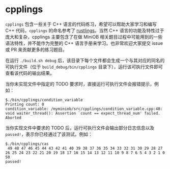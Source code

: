 
# cpplings

`cpplings` 包含一些关于 C++ 语言的代码练习，希望可以帮助大家学习和编写 C++ 代码，`cpplings` 的命名参考了 [rustlings](https://github.com/rust-lang/rustlings)。当然 C++ 语言的功能及特性过于庞大和复杂，cpplings 主要包含了在做 MiniOB 相关题目过程中可能用到的一些语法特性，并不能作为完整的 C++ 语言手册来学习。也非常欢迎大家提交 issue 或 PR 来贡献更多的练习题目。

在运行 `./build.sh debug` 后，该目录下每个文件都会生成一个与其对应的同名的可执行文件（位于 `build_debug/bin/cpplings` 目录下），运行该可执行文件即可查看该代码的输出结果。

当你未实现文件中指定的 TODO 要求时，直接运行可执行文件会报错提示，例如：
```
$./bin/cpplings/condition_variable 
Printing count: 0
condition_variable: /myminiob/src/cpplings/condition_variable.cpp:48: void waiter_thread(): Assertion `count == expect_thread_num' failed.
Aborted
```

当你实现文件中要求的 TODO 后，运行可执行文件会输出部分日志信息以及 `passed!`，表示你已经通过了该测试。例如：
```
$./bin/cpplings/cas 
 49 48 47 46 45 44 43 42 41 40 39 38 37 36 35 34 33 32 31 30 29 28 27 26 25 24 23 22 21 20 19 18 17 16 15 14 13 12 11 10 9 8 7 6 5 4 3 2 1 0
50
passed!
```